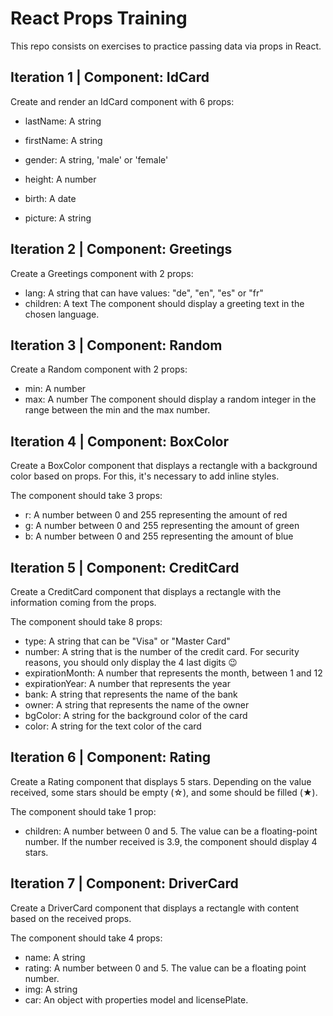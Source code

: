 # React Props Training

This repo consists on exercises to practice passing data via props in React.

## Iteration 1 | Component: IdCard
Create and render an IdCard component with 6 props:

- lastName: A string

- firstName: A string

- gender: A string, 'male' or 'female'

- height: A number

- birth: A date

- picture: A string

## Iteration 2 | Component: Greetings
Create a Greetings component with 2 props:

- lang: A string that can have values: "de", "en", "es" or "fr"
- children: A text
The component should display a greeting text in the chosen language.

## Iteration 3 | Component: Random
Create a Random component with 2 props:

- min: A number
- max: A number
The component should display a random integer in the range between the min and the max number.

## Iteration 4 | Component: BoxColor
Create a BoxColor component that displays a rectangle with a background color based on props. For this, it's necessary to add inline styles.

The component should take 3 props:

- r: A number between 0 and 255 representing the amount of red
- g: A number between 0 and 255 representing the amount of green
- b: A number between 0 and 255 representing the amount of blue

## Iteration 5 | Component: CreditCard
Create a CreditCard component that displays a rectangle with the information coming from the props.

The component should take 8 props:

- type: A string that can be "Visa" or "Master Card"
- number: A string that is the number of the credit card. For security reasons, you should only display the 4 last digits 😉
- expirationMonth: A number that represents the month, between 1 and 12
- expirationYear: A number that represents the year
- bank: A string that represents the name of the bank
- owner: A string that represents the name of the owner
- bgColor: A string for the background color of the card
- color: A string for the text color of the card

## Iteration 6 | Component: Rating
Create a Rating component that displays 5 stars. Depending on the value received, some stars should be empty (☆), and some should be filled (★).

The component should take 1 prop:

- children: A number between 0 and 5. The value can be a floating-point number. If the number received is 3.9, the component should display 4 stars.

## Iteration 7 | Component: DriverCard
Create a DriverCard component that displays a rectangle with content based on the received props.

The component should take 4 props:

- name: A string
- rating: A number between 0 and 5. The value can be a floating point number.
- img: A string
- car: An object with properties model and licensePlate.
